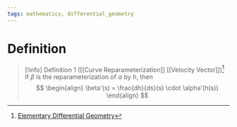 ```yaml
---
tags: mathematics, differential_geometry
---
```


# Definition

> [!info] Definition 1 ([[Curve Reparameterization]] [[Velocity Vector]])[^1]
> If $\beta$ is the reparameterization of $\alpha$ by $h$, then
> $$
> \begin{align}
> \beta'(s) = \frac{dh}{ds}(s) \cdot \alpha'(h(s))
> \end{align}
> $$

[^1]: [Elementary Differential Geometry](zotero://open-pdf/library/items/F6CCEWIU?page=35)
